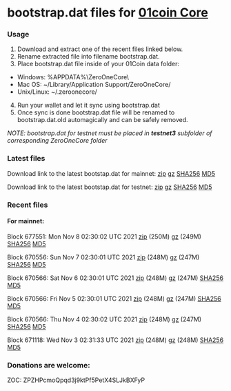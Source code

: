 # bootstrap.dat files for [01coin Core](https://01coin.io)

### Usage

1. Download and extract one of the recent files linked below.
2. Rename extracted file into filename bootstrap.dat.
3. Place bootstrap.dat file inside of your 01Coin data folder:
 - Windows: %APPDATA%\ZeroOneCore\
 - Mac OS: ~/Library/Application Support/ZeroOneCore/
 - Unix/Linux: ~/.zeroonecore/
4. Run your wallet and let it sync using bootstrap.dat
5. Once sync is done bootstrap.dat file will be renamed to bootstrap.dat.old automagically and can be safely removed.

_NOTE: bootstrap.dat for testnet must be placed in **testnet3** subfolder of corresponding ZeroOneCore folder_

### Latest files
Download link to the latest bootstap.dat for mainnet: [zip](https://files.01coin.io/mainnet/bootstrap.dat.zip) [gz](https://files.01coin.io/mainnet/bootstrap.dat.tar.gz) [SHA256](https://files.01coin.io/mainnet/sha256.txt) [MD5](https://files.01coin.io/mainnet/md5.txt)

Download link to the latest bootstap.dat for testnet: [zip](https://files.01coin.io/testnet/bootstrap.dat.zip) [gz](https://files.01coin.io/testnet/bootstrap.dat.tar.gz) [SHA256](https://files.01coin.io/testnet/sha256.txt) [MD5](https://files.01coin.io/testnet/md5.txt)

### Recent files

#### For mainnet:

Block 677551: Mon Nov  8 02:30:02 UTC 2021 [zip](https://files.01coin.io/mainnet/2021-11-08/bootstrap.dat.zip) (250M) [gz](https://files.01coin.io/mainnet/2021-11-08/bootstrap.dat.tar.gz) (249M) [SHA256](https://files.01coin.io/mainnet/2021-11-08/sha256.txt) [MD5](https://files.01coin.io/mainnet/2021-11-08/md5.txt)

Block 670556: Sun Nov  7 02:30:01 UTC 2021 [zip](https://files.01coin.io/mainnet/2021-11-07/bootstrap.dat.zip) (248M) [gz](https://files.01coin.io/mainnet/2021-11-07/bootstrap.dat.tar.gz) (247M) [SHA256](https://files.01coin.io/mainnet/2021-11-07/sha256.txt) [MD5](https://files.01coin.io/mainnet/2021-11-07/md5.txt)

Block 670566: Sat Nov  6 02:30:01 UTC 2021 [zip](https://files.01coin.io/mainnet/2021-11-06/bootstrap.dat.zip) (248M) [gz](https://files.01coin.io/mainnet/2021-11-06/bootstrap.dat.tar.gz) (247M) [SHA256](https://files.01coin.io/mainnet/2021-11-06/sha256.txt) [MD5](https://files.01coin.io/mainnet/2021-11-06/md5.txt)

Block 670566: Fri Nov  5 02:30:01 UTC 2021 [zip](https://files.01coin.io/mainnet/2021-11-05/bootstrap.dat.zip) (248M) [gz](https://files.01coin.io/mainnet/2021-11-05/bootstrap.dat.tar.gz) (247M) [SHA256](https://files.01coin.io/mainnet/2021-11-05/sha256.txt) [MD5](https://files.01coin.io/mainnet/2021-11-05/md5.txt)

Block 670566: Thu Nov  4 02:30:02 UTC 2021 [zip](https://files.01coin.io/mainnet/2021-11-04/bootstrap.dat.zip) (248M) [gz](https://files.01coin.io/mainnet/2021-11-04/bootstrap.dat.tar.gz) (247M) [SHA256](https://files.01coin.io/mainnet/2021-11-04/sha256.txt) [MD5](https://files.01coin.io/mainnet/2021-11-04/md5.txt)

Block 671118: Wed Nov  3 02:31:33 UTC 2021 [zip](https://files.01coin.io/mainnet/2021-11-03/bootstrap.dat.zip) (248M) [gz](https://files.01coin.io/mainnet/2021-11-03/bootstrap.dat.tar.gz) (248M) [SHA256](https://files.01coin.io/mainnet/2021-11-03/sha256.txt) [MD5](https://files.01coin.io/mainnet/2021-11-03/md5.txt)


### Donations are welcome:

ZOC: ZPZHPcmoQpqd3j9ktPf5PetX4SLJkBXFyP
